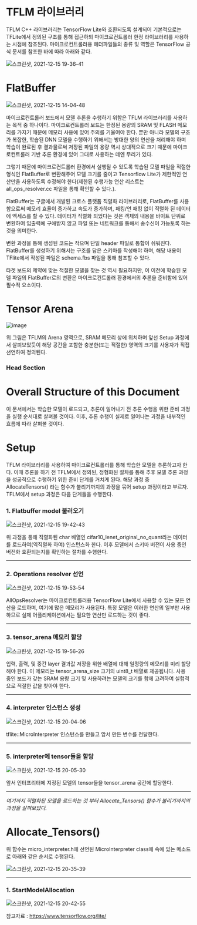 # TFLM 라이브러리

TFLM C++ 라이브러리는 TensorFlow Lite와 호환되도록 설계되어 기본적으로는 TFLite에서 정의된 구조를 통해 접근하되 마이크로컨트롤러 한정 라이브러리를 사용하는 시점에 참조된다.
마이크로컨트롤러용 헤더파일들의 종류 및 역할은 TensorFlow 공식 문서를 참조한 바에 따라 아래와 같다.

![스크린샷, 2021-12-15 19-36-41](https://user-images.githubusercontent.com/76988777/146171164-e422cf9e-e0c4-4762-abe8-ada151421e8d.png)


# FlatBuffer

![스크린샷, 2021-12-15 14-04-48](https://user-images.githubusercontent.com/76988777/146126800-05246d8c-6037-4630-9eda-c1774d478cdc.png)

마이크로컨트롤러 보드에서 모델 추론을 수행하기 위함은 TFLM 라이브러리를 사용하는 목적 중 하나이다. 마이크로컨트롤러 보드는 한정된 용량의 SRAM 및 FLASH 메모리를 가지기 때문에 메모리 사용에 있어 주의를 기울여야 한다. 뿐만 아니라 모델의 구조가 복잡한, 학습된 DNN 모델을 수행하기 위해서는 방대한 양의 연산을 처리해야 하며 학습이 완료된 후 결과물로써 저장된 파일의 용량 역시 상대적으로 크기 때문에 마이크로컨트롤러 기반 추론 환경에 있어 그대로 사용하는 데엔 무리가 있다. 

그렇기 때문에 마이크로컨트롤러 환경에서 실행될 수 있도록 학습된 모델 파일을 적절한 형식인 FlatBuffer로 변환해주어 모델 크기를 줄이고 Tensorflow Lite가 제한적인 연산만을 사용하도록 수정해야 한다(제한된 수행가능 연산 리스트는 all_ops_resolver.cc 파일을 통해 확인할 수 있다.). 

FlatBuffer는 구글에서 개발된 크로스 플랫폼 직렬화 라이브러리로, FlatBuffer를 사용함으로써 메모리 효율이 증가하고 속도가 증가하며, 패킹/언 패킹 없이 직렬화 된 데이터에 엑세스를 할 수 있다. 데이터가 직렬화 되었다는 것은 객체의 내용을 바이트 단위로 변환하여 입출력에 구애받지 않고 파일 또는 네트워크를 통해서 송수신이 가능토록 하는 것을 의미한다. 

변환 과정을 통해 생성된 코드는 작으며 단일 header 파일로 통합이 쉬워진다. FlatBuffer를 생성하기 위해서는 구조를 담은 스키마를 작성해야 하며, 해당 내용이 TFlite에서 작성된 파일은 schema.fbs 파일을 통해 참조할 수 있다.

타겟 보드의 제약에 맞는 적절한 모델을 찾는 것 역시 필요하지만, 이 이전에 학습된 모델 파일의 FlatBuffer로의 변환은 마이크로컨트롤러 환경에서의 추론을 준비함에 있어 필수적 요소이다. 

# Tensor Arena

![image](https://user-images.githubusercontent.com/76988777/146195973-ca2ab75c-d9b6-4176-96dc-7a6d8726bfc4.png)

위 그림은 TFLM의 Arena 영역으로, SRAM 메모리 상에 위치하며 앞선 Setup 과정에서 살펴보았듯이 해당 공간을 포함한 충분한(또는 적절한) 영역의 크기를 사용자가 직접 선언하여 정의된다.




### Head Section


# Overall Structure of this Document

이 문서에서는 학습한 모델이 로드되고, 추론이 일어나기 전 추론 수행을 위한 준비 과정을 실행 순서대로 살펴볼 것이다. 이후, 추론 수행이 실제로 일어나는 과정을 내부적인 흐름에 따라 살펴볼 것이다.




# Setup
TFLM 라이브러리를 사용하여 마이크로컨트롤러를 통해 학습한 모델을 추론하고자 한다. 이때 추론을 하기 전 TFLM에서 정의된, 정형화된 절차를 통해 추후 모델 추론 과정을 성공적으로 수행하기 위한 준비 단계를 거치게 된다. 해당 과정 중 AllocateTensors() 라는 함수가 불리기까지의 과정을 묶어 setup 과정이라고 부르자. TFLM에서 setup 과정은 다음 단계들을 수행한다.



### 1. Flatbuffer model 불러오기

![스크린샷, 2021-12-15 19-42-43](https://user-images.githubusercontent.com/76988777/146172128-c972d4a9-99de-42fc-bfaa-465ea67e05c3.png)

위 과정을 통해 직렬화된 char 배열인 cifar10_lenet_original_no_quant라는 데이터를 로드하여(역직렬화 하여) 인스턴스화 한다. 이후 모델에서 스키마 버전이 사용 중인 버전화 호환되는지를 확인하는 절차를 수행한다.

***

### 2. Operations resolver 선언

![스크린샷, 2021-12-15 19-53-54](https://user-images.githubusercontent.com/76988777/146173883-3a458826-b35f-4b87-9448-653c2b61f21f.png)

AllOpsResolver는 마이크로컨트롤러용 TensorFlow Lite에서 사용할 수 있는 모든 연산을 로드하며, 여기에 많은 메모리가 사용된다. 특정 모델은 이러한 연산의 일부만 사용하므로 실제 어플리케이션에서는 필요한 연산만 로드하는 것이 좋다.
***


### 3. tensor_arena 메모리 할당

![스크린샷, 2021-12-15 19-56-26](https://user-images.githubusercontent.com/76988777/146174241-1845a5db-0146-4c72-9582-508b2a1e0302.png)

입력, 출력, 및 중간 layer 결과값 저장을 위한 배열에 대해 일정량의 메모리를 미리 할당해야 한다. 이 메모리는 tensor_arena_size 크기의 uint8_t 배열로 제공됩니다. 사용 중인 보드가 갖는 SRAM 용량 크기 및 사용하려는 모델의 크기를 함께 고려하여 실험적으로 적절한 값을 찾아야 한다. 
***

### 4. interpreter 인스턴스 생성

![스크린샷, 2021-12-15 20-04-06](https://user-images.githubusercontent.com/76988777/146175318-f3e1d909-e636-442c-a954-2fb0ca942bd5.png)

tflite::MicroInterpreter 인스턴스를 만들고 앞서 만든 변수를 전달한다.
***
### 5. interpreter에 tensor들을 할당

![스크린샷, 2021-12-15 20-05-30](https://user-images.githubusercontent.com/76988777/146175588-4fcaaae7-5fcf-4567-9551-d9aeecbeb518.png)

앞서 인터프리터에 지정된 모델의 tensor들을 tensor_arena 공간에 할당한다.
***
_여기까지 직렬화된 모델을 로드하는 것 부터 Allocate_Tensors() 함수가 불리기까지의 과정을 살펴보았다._    

# Allocate_Tensors()

위 함수는 micro_interpreter.h에 선언된 MicroInterpreter class에 속에 있는 메소드로 아래와 같은 순서로 수행된다.

![스크린샷, 2021-12-15 20-35-39](https://user-images.githubusercontent.com/76988777/146179567-d7276e06-51c6-4284-b8ea-6ccf0aa49c25.png)
***
### 1. StartModelAllocation

![스크린샷, 2021-12-15 20-42-55](https://user-images.githubusercontent.com/76988777/146180512-54f876a1-ded9-4f79-a887-5f49949a5c5f.png)



참고자료 : https://www.tensorflow.org/lite/
